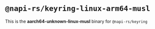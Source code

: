 # `@napi-rs/keyring-linux-arm64-musl`

This is the **aarch64-unknown-linux-musl** binary for `@napi-rs/keyring`
